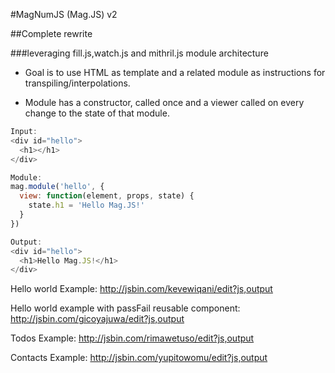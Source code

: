 #MagNumJS (Mag.JS) v2

##Complete rewrite

###leveraging fill.js,watch.js and mithril.js module architecture

* Goal is to use HTML as template and a related module as instructions for transpiling/interpolations.

* Module has a constructor, called once and a viewer called on every change to the state of that module.

```javascript
Input:
<div id="hello">
  <h1></h1>
</div>

Module:
mag.module('hello', {
  view: function(element, props, state) {
    state.h1 = 'Hello Mag.JS!'
  }
})

Output:
<div id="hello">
  <h1>Hello Mag.JS!</h1>
</div>
```
Hello world Example:
http://jsbin.com/kevewiqani/edit?js,output

Hello world example with passFail reusable component:
http://jsbin.com/gicoyajuwa/edit?js,output

Todos Example: 
http://jsbin.com/rimawetuso/edit?js,output


Contacts Example:
http://jsbin.com/yupitowomu/edit?js,output
